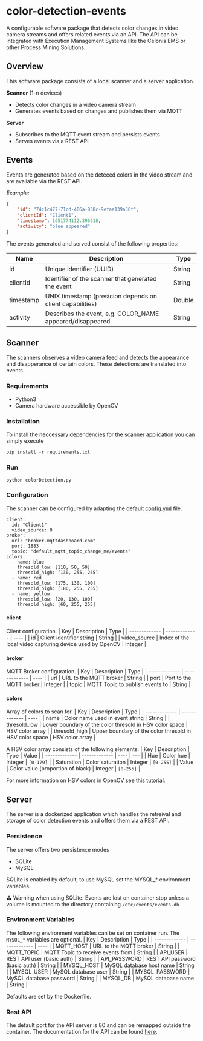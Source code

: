 # color-detection-events
A configurable software package that detects color changes in video camera streams and offers related events via an API. The API can be integrated with Execution Management Systems like the Celonis EMS or other Process Mining Solutions.

## Overview
This software package consists of a local scanner and a server application.

**Scanner** (1-n devices)
- Detects color changes in a video camera stream
- Generates events based on changes and publishes them via MQTT

**Server**
- Subscribes to the MQTT event stream and persists events
- Serves events via a REST API

## Events
Events are generated based on the deteced colors in the video stream and are available via the REST API.</br>

*Example:*
```JSON
{
    "id": "74c1c477-71cd-406a-838c-9efaa139a56f",
    "clientId": "Client1",
    "timestamp": 1651774112.396618,
    "activity": "blue appeared"
}
```
The events generated and served consist of the following properties:

| Name          | Description         | Type |
| ------------- | ------------- | ---- |
| id            | Unique identifier (UUID)  | String |
| clientId      | Identifier of the scanner that generated the event | String |
| timestamp     | UNIX timestamp (presicion depends on client capabilities) | Double |
| activity      | Describes the event, e.g. COLOR_NAME appeared/disappeared | String |


## Scanner
The scanners observes a video camera feed and detects the appearance and disapperance of certain colors. These detections are translated into events
### Requirements
- Python3
- Camera hardware accessible by OpenCV

### Installation
To install the neccessary dependencies for the scanner application you can simply execute

`pip install -r requirements.txt`

### Run
`python colorDetection.py`

### Configuration
The scanner can be configured by adapting the default [config.yml](client/config.yml) file.
```
client:
  id: "Client1"
  video_source: 0
broker:
  url: "broker.mqttdashboard.com"
  port: 1883
  topic: "default_mqtt_topic_change_me/events"
colors:
  - name: blue
    thresold_low: [110, 50, 50]
    thresold_high: [130, 255, 255]
  - name: red
    thresold_low: [175, 130, 100]
    thresold_high: [180, 255, 255]
  - name: yellow
    thresold_low: [20, 130, 100]
    thresold_high: [60, 255, 255]
```

#### client
Client configuration.
| Key           | Description         | Type |
| ------------- | ------------- | ---- |
| id            | Client identifier string   | String |
| video_source  | Index of the local video capturing device used by OpenCV  | Integer |

#### broker
MQTT Broker configuration.
| Key           | Description         | Type |
| ------------- | ------------- | ---- |
| url           | URL to the MQTT broker   | String |
| port          | Port to the MQTT broker  | Integer |
| topic         | MQTT Topic to publish events to  | String |
#### colors
Array of colors to scan for.
| Key               | Description         | Type |
| -------------     | ------------- | ---- |
| name              | Color name used in event string   | String |
| thresold_low      | Lower boundary of the color thresold in HSV color space | HSV color array |
| thresold_high     | Upper boundary of the color thresold in HSV color space | HSV color array |

A HSV color array consists of the following elements:
| Key           | Description         | Type | Value |
| ------------- | ------------- | ---- | --- |
| Hue           | Color hue    | Integer | `[0-179]` |
| Saturation    | Color saturation   | Integer | `[0-255]` |
| Value         | Color value (proportion of black)  | Integer | `[0-255]` |

For more information on HSV colors in OpenCV see [this tutorial](https://docs.opencv.org/3.4/da/d97/tutorial_threshold_inRange.html).

## Server
The server is a dockerized application which handles the retreival and storage of color detection events and offers them via a REST API.

### Persistence
The server offers two persistence modes
- SQLite
- MySQL

SQLite is enabled by default, to use MySQL set the MYSQL_* environment variables.</br>

:warning: Warning when using SQLite: Events are lost on container stop unless a volume is mounted to the directory containing `/etc/events/events.db`
### Environment Variables
The following environment variables can be set on container run. The `MYSQL_*` variables are optional.
| Key             | Description         | Type |
| -------------   | -------------       | ---- |
| MQTT_HOST       | URL to the MQTT broker   | String |
| MQTT_TOPIC      | MQTT Topic to receive events from | String |
| API_USER        | REST API user (basic auth) | String |
| API_PASSWORD    | REST API password (basic auth) | String |
| MYSQL_HOST      | MySQL database host name | String |
| MYSQL_USER      | MySQL database user | String |
| MYSQL_PASSWORD  | MySQL database password | String |
| MYSQL_DB        | MySQL database name | String |

Defaults are set by the Dockerfile.

### Rest API
The default port for the API server is 80 and can be remapped outside the container.
The documentation for the API can be found [here](https://documenter.getpostman.com/view/20818996/UyxbrVtB).

